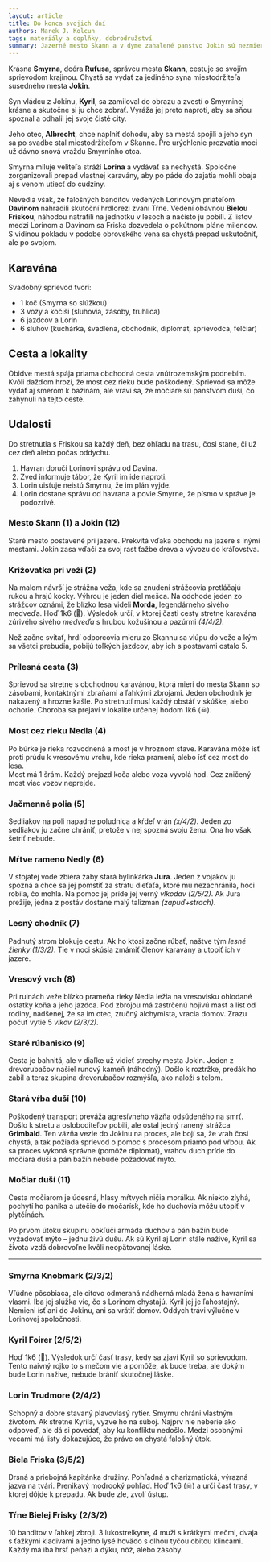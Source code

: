 ```yaml
---
layout: article
title: Do konca svojich dní
authors: Marek J. Kolcun
tags: materiály a doplňky, dobrodružství
summary: Jazerné mesto Skann a v dyme zahalené panstvo Jokin sú nezmieriteľné celé desaťročia. Unavený miestodržteľ Skannu, Rufus Knobmark, sa rozhodol ukončiť tento nekončiaci spor a ponúkol svoju jedinú dcéru, nádhernú Smyrnu, za ženu najmladšiemu synovi vladára z Jokinu, výmenou za mier. Do svadby ostáva 7 dní. Svadobný sprievod sa vydáva na cestu. Ale nie každý sa chystá len na svadbu.
---
```


Krásna **Smyrna**, dcéra **Rufusa**, správcu mesta **Skann**, cestuje so svojím sprievodom krajinou. Chystá sa vydať za jediného syna miestodržiteľa susedného mesta **Jokin**.

Syn vládcu z Jokinu, **Kyril**, sa zamiloval do obrazu a zvestí o Smyrninej krásne a skutočne si ju chce zobrať. Vyráža jej preto naproti, aby sa sňou spoznal a odhalil jej svoje čisté city.

Jeho otec, **Albrecht**, chce naplniť dohodu, aby sa mestá spojili a jeho syn sa po svadbe stal miestodržiteľom v Skanne. Pre urýchlenie prezvatia moci už dávno snová vraždu Smyrninho otca.

Smyrna miluje veliteľa stráží **Lorina** a vydávať sa nechystá. Spoločne zorganizovali prepad vlastnej karavány, aby po páde do zajatia mohli obaja aj s venom utiecť do cudziny.

Nevedia však, že falošných banditov vedených Lorinovým priateľom **Davinom** nahradili skutoční hrdlorezi zvaní Tŕne. Vedení obávnou **Bielou Friskou**, náhodou natrafili na jednotku v lesoch a načisto ju pobili. Z listov medzi Lorinom a Davinom sa Friska dozvedela o pokútnom pláne milencov. S vidinou pokladu v podobe obrovského vena sa chystá prepad uskutočniť, ale po svojom.

## Karavána

Svadobný sprievod tvorí:

- 1 koč (Smyrna so slúžkou)
- 3 vozy a kočiši (sluhovia, zásoby, truhlica)
- 6 jazdcov a Lorin
- 6 sluhov (kuchárka, švadlena, obchodník, diplomat, sprievodca, felčiar)

## Cesta a lokality

Obidve mestá spája priama obchodná cesta vnútrozemským podnebím. Kvôli dažďom hrozí, že most cez rieku bude poškodený. Sprievod sa môže vydať aj smerom k bažinám, ale vraví sa, že močiare sú panstvom duší, čo zahynuli na tejto ceste.

## Udalosti

Do stretnutia s Friskou sa každý deň, bez ohľadu na trasu, čosi stane, či už cez deň alebo počas oddychu.

1. Havran doručí Lorinovi správu od Davina.
2. Zved informuje tábor, že Kyril im ide naproti.
3. Lorin uisťuje neistú Smyrnu, že im plán vyjde.
4. Lorin dostane správu od havrana a povie Smyrne, že písmo v správe je podozrivé.

### Mesto Skann (1) a Jokin (12)

Staré mesto postavené pri jazere. Prekvitá vďaka obchodu na jazere s inými mestami. Jokin zasa vďačí za svoj rast ťažbe dreva a vývozu do kráľovstva.

### Križovatka pri veži (2)

Na malom návrší je strážna veža, kde sa znudení strážcovia pretláčajú rukou a hrajú kocky. Výhrou je jeden diel mešca. Na odchode jeden zo strážcov oznámi, že blízko lesa videli **Morda**, legendárneho sivého medveďa. Hoď 1k6 (🐻). Výsledok určí, v ktorej časti cesty stretne karavána zúrivého sivého *medveďa* s hrubou kožušinou a pazúrmi *(4/4/2)*.

Než začne svitať, hrdí odporcovia mieru zo Skannu sa vlúpu do veže a kým sa všetci prebudia, pobijú toľkých jazdcov, aby ich s postavami ostalo 5.

### Prílesná cesta (3)

Sprievod sa stretne s obchodnou karavánou, ktorá mieri do mesta Skann so zásobami, kontaktnými zbraňami a ľahkými zbrojami. Jeden obchodník je nakazený a hrozne kašle. Po stretnutí musí každý obstáť v skúške, alebo ochorie. Choroba sa prejaví v lokalite určenej hodom 1k6 (☠).

### Most cez rieku Nedla (4)

Po búrke  je rieka rozvodnená a most je v hroznom stave. Karavána môže ísť proti prúdu k vresovému vrchu, kde rieka pramení, alebo ísť cez most do lesa.  
Most má 1 šrám. Každý prejazd koča alebo voza vyvolá hod. Cez zničený most viac vozov neprejde.

### Jačmenné polia (5)

Sedliakov na poli napadne poludnica a kŕdeľ vrán *(x/4/2)*. Jeden zo sedliakov ju začne chrániť, pretože v nej spozná svoju ženu. Ona ho však šetriť nebude.

### Mŕtve rameno Nedly (6)

V stojatej vode zbiera žaby stará bylinkárka **Jura**. Jeden z vojakov ju spozná a chce sa jej pomstiť za stratu dieťaťa, ktoré mu nezachránila, hoci robila, čo mohla. Na pomoc jej príde jej verný *vlkodav* *(2/5/2)*. Ak Jura prežije, jedna z postáv dostane malý talizman *(zapuď+strach)*.

### Lesný chodník (7)

Padnutý strom blokuje cestu. Ak ho ktosi začne rúbať, naštve tým *lesné žienky (1/3/2)*. Tie v noci skúsia zmámiť členov karavány a utopiť ich v jazere.

### Vresový vrch (8)

Pri ruinách veže blízko prameňa rieky Nedla ležia na vresovisku ohlodané ostatky koňa a jeho jazdca. Pod zbrojou má zastrčenú hojivú masť a list od rodiny, nadšenej, že sa im otec, zručný alchymista, vracia domov. Zrazu počuť vytie 5 *vlkov (2/3/2)*.

### Staré rúbanisko (9)

Cesta je bahnitá, ale v diaľke už vidieť strechy mesta Jokin. Jeden z drevorubačov našiel runový kameň (náhodný). Došlo k roztržke, predák ho zabil a teraz skupina drevorubačov rozmýšľa, ako naloží s telom.

### Stará vŕba duší (10)

Poškodený transport preváža agresívneho väzňa odsúdeného na smrť. Došlo k stretu a osloboditeľov pobili, ale ostal jedný ranený strážca **Grimbald**. Ten väzňa vezie do Jokinu na proces, ale bojí sa, že vrah čosi chystá, a tak požiada sprievod o pomoc s procesom priamo pod vŕbou. Ak sa proces vykoná správne (pomôže diplomat), vrahov duch príde do močiara duší a pán bažín nebude požadovať mýto.

### Močiar duší (11)

Cesta močiarom je údesná, hlasy mŕtvych ničia morálku. Ak niekto zlyhá, pochytí ho panika a utečie do močarísk, kde ho duchovia môžu utopiť v plytčinách.

Po prvom útoku skupinu obkľúči armáda duchov a pán bažín bude vyžadovať mýto – jednu živú dušu. Ak sú Kyril aj Lorin stále nažive, Kyril sa života vzdá dobrovoľne kvôli neopätovanej láske.

---

### Smyrna Knobmark (2/3/2)

Vľúdne pôsobiaca, ale citovo odmeraná nádherná mladá žena s havraními vlasmi. Iba jej slúžka vie, čo s Lorinom chystajú. Kyril jej je ľahostajný. Nemieni ísť ani do Jokinu, ani sa vrátiť domov. Oddych trávi výlučne v Lorinovej spoločnosti.

### Kyril Foirer (2/5/2)

Hoď 1k6 (🖤). Výsledok určí časť trasy, kedy sa zjaví Kyril so sprievodom. Tento naivný rojko to s mečom vie a pomôže, ak bude treba, ale dokým bude Lorin nažive, nebude brániť skutočnej láske.

### Lorin Trudmore (2/4/2)

Schopný a dobre stavaný plavovlasý rytier. Smyrnu chráni vlastným životom. Ak stretne Kyrila, vyzve ho na súboj. Najprv nie neberie ako odpoveď, ale dá si povedať, aby ku konfliktu nedošlo. Medzi osobnými vecami má listy dokazujúce, že práve on chystá falošný útok.

### Biela Friska (3/5/2)

Drsná a priebojná kapitánka družiny. Pohľadná a charizmatická, výrazná jazva na tvári. Prenikavý modrooký pohľad. Hoď 1k6 (☠) a urči časť trasy, v ktorej dôjde k prepadu. Ak bude zle, zvolí ústup.

### Tŕne Bielej Frisky (2/3/2)

10 banditov v ľahkej zbroji. 3 lukostrelkyne, 4 muži s krátkymi mečmi, dvaja s ťažkými kladivami a jedno lysé hovädo s dlhou tyčou obitou klincami. Každý má iba hrsť peňazí a dýku, nôž, alebo zásoby.
